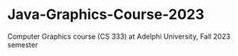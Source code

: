 # Java-Graphics-Course-2023
Computer Graphics course (CS 333) at Adelphi University, Fall 2023 semester
